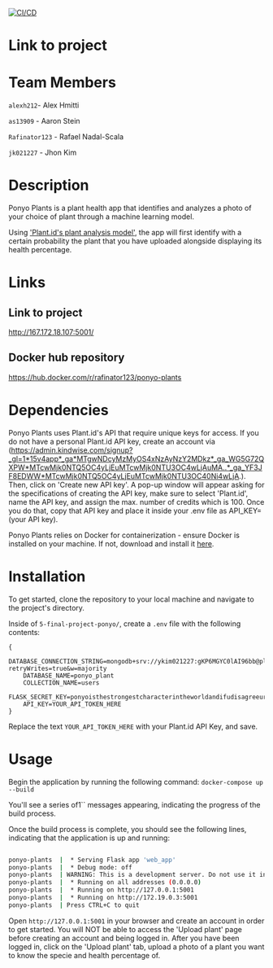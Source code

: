 [![CI/CD](https://github.com/software-students-fall2023/5-final-project-ponyo/actions/workflows/cd-ci.yml/badge.svg)](https://github.com/software-students-fall2023/5-final-project-ponyo/actions/workflows/cd-ci.yml)
# Link to project


# Team Members

`alexh212`- Alex Hmitti

`as13909` - Aaron Stein 

`Rafinator123` - Rafael Nadal-Scala

`jk021227` - Jhon Kim 

# Description

Ponyo Plants is a plant health app that identifies and analyzes a photo of your choice of plant through a machine learning model. 

Using ['Plant.id's plant analysis model'](https://web.plant.id/plant-health-assessment/), the app will first identify with a certain probability the plant that you have uploaded alongside displaying its health percentage. 

# Links
## Link to project
http://167.172.18.107:5001/

## Docker hub repository
https://hub.docker.com/r/rafinator123/ponyo-plants


# Dependencies

Ponyo Plants uses Plant.id's API that require unique keys for access. 
If you do not have a personal Plant.id API key, create an account via (https://admin.kindwise.com/signup?_gl=1*15v4app*_ga*MTgwNDcyMzMyOS4xNzAyNzY2MDkz*_ga_WG5G72QXPW*MTcwMjk0NTQ5OC4yLjEuMTcwMjk0NTU3OC4wLjAuMA..*_ga_YF3JF8EDWW*MTcwMjk0NTQ5OC4yLjEuMTcwMjk0NTU3OC40Ni4wLjA.). 
Then, click on 'Create new API key'. A pop-up window will appear asking for the specifications of creating the API key, make sure to select 'Plant.id', name the API key, and assign the max. number of credits which is 100. Once you do that, copy that API key and place it inside your .env file as API_KEY=(your API key).

Ponyo Plants relies on Docker for containerization - ensure Docker is installed on your machine. 
If not, download and install it [here](https://www.docker.com/products/docker-desktop/).

# Installation

To get started, clone the repository to your local machine and navigate to the project's directory. 

Inside of `5-final-project-ponyo/`, create a `.env` file with the following contents:

```
{
    DATABASE_CONNECTION_STRING=mongodb+srv://ykim021227:gKP6MGYC0lAI96bb@plant.zm0eyo8.mongodb.net/?retryWrites=true&w=majority
    DATABASE_NAME=ponyo_plant
    COLLECTION_NAME=users
    FLASK_SECRET_KEY=ponyoisthestrongestcharacterintheworldandifudisagreeurincorrect1227
    API_KEY=YOUR_API_TOKEN_HERE
}
```
Replace the text `YOUR_API_TOKEN_HERE` with your Plant.id API Key, and save. 

# Usage

Begin the application by running the following command: `docker-compose up --build`

You'll see a series of1`` messages appearing, indicating the progress of the build process.

Once the build process is complete, you should see the following lines, indicating that the application is up and running:

```bash

ponyo-plants  |  * Serving Flask app 'web_app'
ponyo-plants  |  * Debug mode: off
ponyo-plants  | WARNING: This is a development server. Do not use it in a production deployment. Use a production WSGI server instead.
ponyo-plants  |  * Running on all addresses (0.0.0.0)
ponyo-plants  |  * Running on http://127.0.0.1:5001
ponyo-plants  |  * Running on http://172.19.0.3:5001
ponyo-plants  | Press CTRL+C to quit

```

Open `http://127.0.0.1:5001` in your browser and create an account in order to get started. You will NOT be able to access the 'Upload plant' page before creating an account and being logged in. After you have been logged in, click on the 'Upload plant' tab, upload a photo of a plant you want to know the specie and health percentage of.
